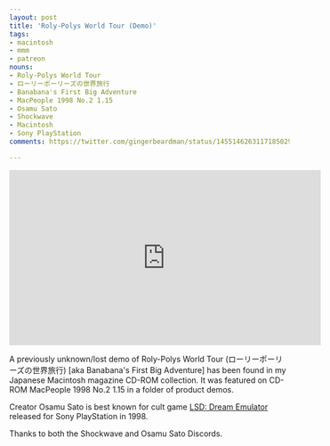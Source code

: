 ```yaml
---
layout: post
title: 'Roly-Polys World Tour (Demo)'
tags:
- macintosh
- mmm
- patreon
nouns:
- Roly-Polys World Tour
- ローリーポーリーズの世界旅行
- Banabana's First Big Adventure
- MacPeople 1998 No.2 1.15
- Osamu Sato
- Shockwave
- Macintosh
- Sony PlayStation
comments: https://twitter.com/gingerbeardman/status/1455146263117185029

---
```


<iframe width="560" height="315" src="https://www.youtube.com/embed/FlMzJs8Eb8Y" title="YouTube video player" frameborder="0" allow="accelerometer; autoplay; clipboard-write; encrypted-media; gyroscope; picture-in-picture" allowfullscreen></iframe>

A previously unknown/lost demo of Roly-Polys World Tour (ローリーポーリーズの世界旅行) [aka Banabana's First Big Adventure] has been found in my Japanese Macintosh magazine CD-ROM collection. It was featured on CD-ROM MacPeople 1998 No.2 1.15 in a folder of product demos.

Creator Osamu Sato is best known for cult game [LSD: Dream Emulator](https://en.wikipedia.org/wiki/LSD:_Dream_Emulator) released for Sony PlayStation in 1998.

Thanks to both the Shockwave and Osamu Sato Discords.
